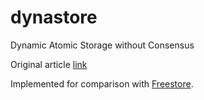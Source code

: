 dynastore
=========

Dynamic Atomic Storage without Consensus

Original article [link](http://research.microsoft.com/en-us/people/aguilera/dynastore-jacm2011.pdf)

Implemented for comparison with [Freestore](http://github.com/mateusbraga/freestore). 
